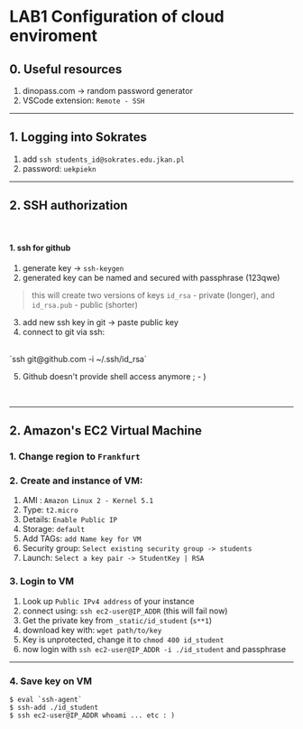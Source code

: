# LAB1 Configuration of cloud enviroment

## 0. Useful resources

1. dinopass.com -> random password generator
2. VSCode extension: `Remote - SSH`
<hr>

## 1. Logging into Sokrates

1. add `ssh students_id@sokrates.edu.jkan.pl`
2. password: `uekpiekn`
<hr>

## 2. SSH authorization
<br>

#### 1. ssh for github


1. generate key -> `ssh-keygen`
2. generated key can be named and secured with passphrase (123qwe)

>this will create two versions of keys `id_rsa` - private (longer), and `id_rsa.pub` - public (shorter)

3. add new ssh key in git -> paste public key
4. connect to git via ssh: 
<br>
`ssh git@github.com -i ~/.ssh/id_rsa`

5. Github doesn't provide shell access anymore ; - )
<br>

<hr>

## 2. Amazon's EC2 Virtual Machine

### 1. Change region to `Frankfurt`
### 2. Create and instance of VM: 
1. AMI : `Amazon Linux 2 - Kernel 5.1`
2. Type: `t2.micro`
3. Details: `Enable Public IP`
4. Storage: `default`
5. Add TAGs: `add Name key for VM`
6. Security group: `Select existing security group -> students`
7. Launch: `Select a key pair -> StudentKey | RSA`

### 3. Login to VM

1. Look up `Public IPv4 address` of your instance
2. connect using:
`ssh ec2-user@IP_ADDR` (this will fail now)
3. Get the private key from `_static/id_student` (`s**1`)
4. download key with: `wget path/to/key`
5. Key is unprotected, change it to `chmod 400 id_student`
6. now login with `ssh ec2-user@IP_ADDR -i ./id_student` and passphrase

<hr>

### 4. Save key on VM

```
$ eval `ssh-agent`
$ ssh-add ./id_student
$ ssh ec2-user@IP_ADDR whoami ... etc : )
 ```
